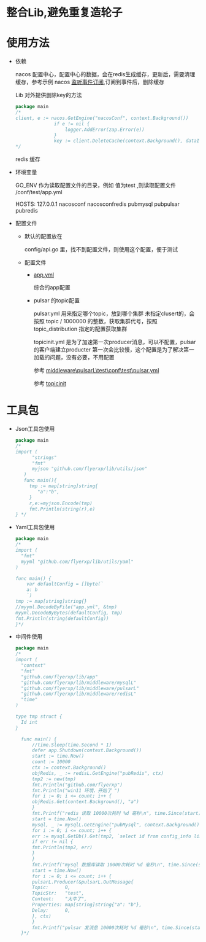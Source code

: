 # 整合Lib,避免重复造轮子

使用方法
===
* 依赖
  
  nacos 配置中心，配置中心的数据，会在redis生成缓存，更新后，需要清理缓存，参考示例 nacos [监听事件订阅](https://github.com/nacos-group/nacos-sdk-go/blob/master/README_CN.md),订阅到事件后，删除缓存
  
  Lib 对外提供删除key的方法
 
  ```Go
  package main
  /*
  client, e := nacos.GetEngine("nacosConf", context.Background())
				if e != nil {
					logger.AddError(zap.Error(e))
				}
				key := client.DeleteCache(context.Background(), dataId, group, syncConf.Ns)
  */
  ```

  redis 缓存
  

* 环境变量

  GO_ENV 作为读取配置文件的目录，例如 值为test ,则读取配置文件 /conf/test/app.yml

  HOSTS:  127.0.0.1 nacosconf nacosconfredis pubmysql pubpulsar pubredis

* 配置文件
    * 默认的配置放在

      config/api.go 里，找不到配置文件，则使用这个配置，便于测试
    * 配置文件
        * [app.yml](https://github.com/flyerxp/lib/blob/main/config/test/conf/test/app.yml)

          综合的app配置
        * pulsar 的topic配置

          pulsar.yml 用来指定哪个topic，放到哪个集群 未指定clusert的，会按照 topic / 1000000 的整数，获取集群代号，按照topic_distribution 指定的配置获取集群

          topicinit.yml 是为了加速第一次producer消息，可以不配置，pulsar 的客户端建立producter 第一次会比较慢，这个配置是为了解决第一加载的问题，没有必要，不用配置

          参考 [middleware\pulsarL\test\conf\test\pulsar.yml](https://github.com/flyerxp/lib/blob/main/middleware/pulsarL/test/conf/test/pulsar.yml)
          
          参考 [topicinit](https://github.com/flyerxp/lib/blob/main/middleware/pulsarL/test/conf/test/topicinit.yml)

工具包
===
* Json工具包使用
  ```Go
  package main
  /*
  import (
        "strings"	     
        "fmt"
        myjson "github.com/flyerxp/lib/utils/json"
     )
     func main(){
       tmp := map[string]string{
          "a":"b",
       }
       r,e:=myjson.Encode(tmp)
       fmt.Println(string(r),e)
  } */
  ```
* Yaml工具包使用

  ```Go
  package main
  /*
  import (
    "fmt"
    myyml "github.com/flyerxp/lib/utils/yaml"
  )  

  func main() {
      var defaultConfig = []byte(`
      a: b
      `)
  tmp := map[string]string{}
  //myyml.DecodeByFile("app.yml", &tmp)
  myyml.DecodeByBytes(defaultConfig, tmp)
  fmt.Println(string(defaultConfig))
  }*/
  ```

* 中间件使用

    ```Go
    package main
    /*
    import (
      "context"
      "fmt"
      "github.com/flyerxp/lib/app"
      "github.com/flyerxp/lib/middleware/mysqlL"
      "github.com/flyerxp/lib/middleware/pulsarL"
      "github.com/flyerxp/lib/middleware/redisL"
      "time"
    )
    
    type tmp struct {
      Id int
    }
    
      func main() {
          //time.Sleep(time.Second * 1)
          defer app.Shutdown(context.Background())
          start := time.Now()
          count := 10000
          ctx := context.Background()
          objRedis, _ := redisL.GetEngine("pubRedis", ctx)
          tmp2 := new(tmp)
          fmt.Println("github.com/flyerxp")
          fmt.Println("win11 环境，开始了 ")
          for i := 0; i <= count; i++ {
          objRedis.Get(context.Background(), "a")
          }
          fmt.Printf("redis 读取 10000次耗时 %d 毫秒\n", time.Since(start).Milliseconds())
          start = time.Now()
          mysql, _ := mysqlL.GetEngine("pubMysql", context.Background())
          for i := 0; i <= count; i++ {
          err := mysql.GetDb().Get(tmp2, `select id from config_info limit 1`)
          if err != nil {
          fmt.Println(tmp2, err)
          }
          }
          fmt.Printf("mysql 数据库读取 10000次耗时 %d 毫秒\n", time.Since(start).Milliseconds())
          start = time.Now()
          for i := 0; i <= count; i++ {
          pulsarL.Producer(&pulsarL.OutMessage{
          Topic:      0,
          TopicStr:   "test",
          Content:    "太牛了",
          Properties: map[string]string{"a": "b"},
          Delay:      0,
          }, ctx)
          }
          fmt.Printf("pulsar 发消息 10000次耗时 %d 毫秒\n", time.Since(start).Milliseconds())
      }*/

    ```
    
  






